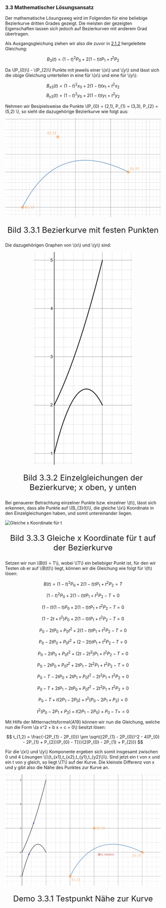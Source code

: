 ### 3.3 Mathematischer Lösungsansatz

Der mathematische Lösungsweg wird im Folgenden für eine beliebige Bezierkurve dritten Grades gezeigt. Die meisten der gezeigten Eigenschaften lassen sich jedoch auf Bezierkurven mit anderem Grad übertragen.

Als Ausgangsgleichung ziehen wir also die zuvor in [2.1.2](../chapter_2.md) hergeleitete Gleichung:

$$ B_{3}(t) = (1-t)^2P_{0} + 2(1-t)tP_{1} + t^2P_{2} $$

Da \\(P_{0}\\) - \\(P_{2}\\) Punkte mit jeweils einer \\(x\\) und \\(y\\) sind lässt sich die obige Gleichung unterteilen in eine für \\(x\\) und eine für \\(y\\):

$$ B_{x3}(t) = (1-t)^2x_{0} + 2(1-t)tx_{1} + t^2x_{2} $$
$$ B_{y3}(t) = (1-t)^2y_{0} + 2(1-t)ty_{1} + t^2y_{2} $$

Nehmen wir Besipielsweise die Punkte \\(P_{0} = (2,1), P_{1} = (3,3), P_{2} = (5,2) \\), so sieht die dazugehörige Bezierkurve wie folgt aus:

![Bezierkurve mit Fixen Punkten](./../img/MathematischerAnsatzBeispielkurveRaw.png)
<p style="text-align: center; font-size: 1.6rem;">Bild 3.3.1 Bezierkurve mit festen Punkten</p>

Die dazugehörigen Graphen von \\(x\\) und \\(y\\) sind:

![Bezierkurve Einzelgleichungen](../img/MathematischerAnsatzBeispielkurveRawEinzelgleichungen.png)
<p style="text-align: center; font-size: 1.6rem;">Bild 3.3.2 Einzelgleichungen der Bezierkurve; x oben, y unten</p>

Bei genauerer Betrachtung einzelner Punkte bzw. einzelner \\(t\\),  lässt sich erkennen, dass alle Punkte auf \\(B_{3}(t)\\), die gleiche \\(x\\) Koordinate in den Einzelgleichungen haben, und somit untereinander liegen.

![Gleiche x Koordinate für t](../img/MathematischerAnsatzBeispielkurveGleichesXF%C3%BCrWahrT.png)
<p style="text-align: center; font-size: 1.6rem;">Bild 3.3.3 Gleiche x Koordinate für t auf der Bezierkurve</p>

Setzen wir nun \\(B(t) = T\\), wobei \\(T\\) ein beliebiger Punkt ist, für den wir Testen ob er auf \\(B(t)\\) liegt, können wir die Gleichung wie folgt für \\(t\\) lösen:

$$ B(t) = (1-t)^2P_{0} + 2(1-t)tP_{1} + t^2P_{2} = T $$

$$ (1-t)^2P_{0} + 2(1-t)tP_{1} + t^2P_{2} - T = 0 $$

$$ (1-t)(1-t) P_{0} + 2(1-t)tP_{1} + t^2P_{2} - T = 0 $$

$$ (1-2t+t^2) P_{0} + 2(1-t)tP_{1} + t^2P_{2} - T = 0 $$

$$ P_{0}-2tP_{0}+P_{0}t^2 + 2(1-t)tP_{1} + t^2P_{2} - T = 0 $$

$$ P_{0}-2tP_{0}+P_{0}t^2 + (2-2t)tP_{1} + t^2P_{2} - T = 0 $$

$$ P_{0}-2tP_{0}+P_{0}t^2 + (2t-2t^2)P_{1} + t^2P_{2} - T = 0 $$

$$ P_{0}-2tP_{0}+P_{0}t^2 + 2tP_{1}-2t^2P_{1} + t^2P_{2} - T = 0 $$

$$ P_{0} - T - 2tP_{0} + 2tP_{1} + P_{0}t^2 - 2t^2P_{1} + t^2P_{2}  = 0 $$

$$ P_{0} - T + 2tP_{1} - 2tP_{0} + P_{0}t^2 - 2t^2P_{1} + t^2P_{2}  = 0 $$

$$ P_{0} - T + t(2P_{1} - 2P_{0}) + t^2(P_{0} - 2P_{1} + P_{2})  = 0 $$

$$ t^2(P_{0} - 2P_{1} + P_{2}) + t(2P_{1} - 2P_{0}) + P_{0} - T +  = 0 $$

Mit Hilfe der Mitternachtsformel{A19} können wir nun die Gleichung, welche nun die Form \\(a x^2 + b x + c = 0\\) besitzt lösen:

$$ t_{1,2} = \frac{-(2P_{1} - 2P_{0}) \pm \sqrt{(2P_{1} - 2P_{0})^2 - 4(P_{0} - 2P_{1} + P_{2})(P_{0} - T)}}{2(P_{0} - 2P_{1} + P_{2})} $$

Für die \\(x\\) und \\(y\\) Komponente ergeben sich somit insgesamt zwischen 0 und 4 Lösungen \\(\\{t_{x1},t_{x2},t_{y1},t_{y2}\\}\\). 
Sind jetzt ein t von x und ein t von y gleich, so liegt \\(T\\) auf der Kurve. Die kleinste Differenz von x und y gibt also die Nähe des Punktes zur Kurve an.

![alt](../img/MathematischerAnsatzBeispielkurveTestpunkt.png)
<p style="text-align: center; font-size: 1.6rem;">Demo 3.3.1 Testpunkt Nähe zur Kurve</p>

<style>
    img{
        display: block;
        margin-left: auto;
        margin-right: auto;
    }
</style>